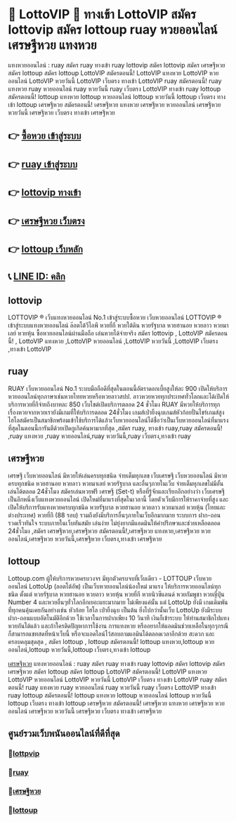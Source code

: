 # 🎰 LottoVIP 🎰 ทางเข้า LottoVIP สมัคร lottovip สมัคร lottoup ruay หวยออนไลน์ เศรษฐีหวย แทงหวย
แทงหวยออนไลน์ : ruay สมัคร ruay ทางเข้า ruay lottovip สมัคร lottovip สมัคร เศรษฐีหวย สมัคร lottoup สมัคร lottoup LottoVIP สมัครตอนนี้! LottoVIP แทงหวย LottoVIP หวยออนไลน์ LottoVIP หวยวันนี้ LottoVIP เว็บตรง ทางเข้า LottoVIP ruay สมัครตอนนี้! ruay แทงหวย ruay หวยออนไลน์ ruay หวยวันนี้ ruay เว็บตรง LottoVIP ทางเข้า ruay lottoup สมัครตอนนี้! lottoup แทงหวย lottoup หวยออนไลน์ lottoup หวยวันนี้ lottoup เว็บตรง ทางเข้า lottoup เศรษฐีหวย สมัครตอนนี้! เศรษฐีหวย แทงหวย เศรษฐีหวย หวยออนไลน์ เศรษฐีหวย หวยวันนี้ เศรษฐีหวย เว็บตรง ทางเข้า เศรษฐีหวย 

## 👉 [ซื้อหวย เข้าสู่ระบบ](https://www.lottovip.com/af/1828)
## 👉 [ruay เข้าสู่ระบบ](https://www.lottovip.com/af/1828)
## 👉 [lottovip ทางเข้า](https://www.lottovip.com/af/1828)
## 👉 [เศรษฐีหวย เว็บตรง](https://www.lottovip.com/af/1828)
## 👉 [lottoup เว็บหลัก](https://www.lottovip.com/af/1828)
## 📞 [LINE ID: คลิก](https://www.lottovip.com/af/1828)

## lottovip 
LOTTOVIP ® เว็บแทงหวยออนไลน์ No.1 เข้าสู่ระบบซื้อหวย
เว็บหวยออนไลน์ LOTTOVIP ® เข้าสู่ระบบแทงหวยออนไลน์ ล๊อตโต้วีไอพี หวยยี่กี หวยใต้ดิน หวยรัฐบาล หวยฮานอย หวยลาว หวยมาเลย์ หวยหุ้น ซื้อหวยออนไลน์ผ่านมือถือ เล่นหวยได้จ่ายจริง สมัคร lottovip , LottoVIP สมัครตอนนี้! , LottoVIP แทงหวย ,LottoVIP หวยออนไลน์ ,LottoVIP หวยวันนี้ ,LottoVIP เว็บตรง ,ทางเข้า LottoVIP

## ruay
RUAY เว็บหวยออนไลน์ No.1 ระบบมือถือดีที่สุดในตอนนี้อัตราดอกเบี้ยสูงให้ละ 900 เปิดให้บริการหวยออนไลน์ทุกภาษาเช่นหวยไทยหวยหรือหวยลาวสปป. ลาวหวยหวยทุกประเทศทั่วโลกและได้เปิดให้บริการหวยยี่กีจ่ายถึงบาทละ 850 เว็บไชต์เปิดบริการตลอด 24 ชั่วโมง RUAY มีหวยให้บริการทุกเรื่องหวยจากหวยเรายังมีเกมที่ให้บริการตลอด 24ชั่วโมง เกมส์เป่ายิ้งฉุบเกมส์หัวก้อยปั่นไชร์เกมส์สูงไฮโลสมัครเป็นสมาชิกพร้อมเข้าใช้บริการได้แล้วเว็บหวยออนไลน์ได้ชื่อว่าเป็นเว็บหวยออนไลน์ที่มาแรงที่สุดในตอนนี้การันตีด้วยเปิดกูเกิลค้นหามากที่สุด ,สมัคร ruay, ทางเข้า ruay,ruay สมัครตอนนี้! ,ruay แทงหวย ,ruay หวยออนไลน์,ruay หวยวันนี้,ruay เว็บตรง,ทางเข้า ruay

## เศรษฐีหวย
เศรษฐี เว็บหวยออนไลน์ มีหวยให้เล่นครบทุกชนิด จ่ายเต็มทุกเลข
เว็บเศรษฐี เว็บหวยออนไลน์ มีหวยครบทุกชนิด หวยฮานอย หวยลาว หวยมาเลย์ หวยรัฐบาล และอื่นๆภายในเว็บ จ่ายเต็มทุกเลขไม่มีอั้น เล่นได้ตลอด 24ชั่วโมง สมัครเล่นหวยฟรี
เศรษฐี (Set-t) หรือที่รู้จักและเรียกอีกอย่างว่า เว็บเศรษฐี เป็นอีกหนึ่งเว็บแทงหวยออนไลน์ เปิดใหม่ที่มาแรงที่สุดในเวลานี้ โดยตัวเว็บมีการให้ราคาจ่ายที่สูง และเปิดให้บริการรับแทงหวยครบทุกชนิด หวยรัฐบาล หวยฮานอย หวยลาว หวยมาเลย์ หวยหุ้น (ไทยและต่างประเทศ) หวยยี่กี (88 รอบ) รวมถึงยังมีบริการอื่นๆภายในเว็บอีกมากมาย ระบบการ ฝาก-ถอน รวดเร็วทันใจ ระบบภายในเว็บทันสมัย เล่นง่าย ไม่ยุ่งยากมีแอดมินให้คำปรึกษาและช่วยเหลือตลอด 24ชั่วโมง ,สมัคร เศรษฐีหวย,เศรษฐีหวย สมัครตอนนี้!,เศรษฐีหวย แทงหวย,เศรษฐีหวย หวยออนไลน์,เศรษฐีหวย หวยวันนี้,เศรษฐีหวย เว็บตรง,ทางเข้า เศรษฐีหวย

## lottoup
Lottoup.com ผู้ให้บริการหวยครบวงจร มีทุกตัวครบจบที่เว็บเดียว - LOTTOUP
เว็บหวยออนไลน์ LottoUp (ลอตโต้อัพ) เป็นเว็บหวยออนไลน์น้องใหม่ มาแรง ให้บริการหวยออนไลน์ทุกชนิด ตั้งแต่ หวยรัฐบาล หวยฮานอย หวยลาว หวยหุ้น หวยยี่กี หวยนิวซีแลนด์ หวยกัมพูชา หวยญี่ปุ่น Number 4 และหวยอื่นๆทั่วโลกอีกเยอะแยะมากมาย ไม่เพียงแค่นั้น แต่ LottoUp ยังมี เกมเดิมพันที่ทุกคนคุ้นเคยกันอย่างเช่น หัวก้อย ไฮโล เป่ายิ้งฉุบ เป็นต้น
ยิ่งไปกว่านั้นเว็บ LottoUp ยังมีระบบฝาก-ถอนแบบอัตโนมัติอีกด้วย ใช้เวลาในการฝากเพียง 10 วินาที เงินก็เข้าระบบ ให้ท่านสมาชิกไปแทงหวยกันได้แล้ว และถ้าใครติดปัญหาการใช้งาน การแทงหวย หรืออยากให้แอดมินช่วยเหลือในทุกๆกรณีก็สามารถแชทสดที่หน้าเว็บนี้ หรือจะแอดไลน์ไว้สอบถามแอมินได้ตลอดเวลาอีกด้วย สะดวก และครอบคลุมสุดสุด , สมัคร lottoup , lottoup สมัครตอนนี้!
lottoup แทงหวย,lottoup หวยออนไลน์,lottoup หวยวันนี้,lottoup เว็บตรง,ทางเข้า lottoup

[เศรษฐีหวย](https://www.lottovip.com/af/1828) แทงหวยออนไลน์ : ruay สมัคร ruay ทางเข้า ruay lottovip สมัคร lottovip สมัคร เศรษฐีหวย สมัคร lottoup สมัคร lottoup LottoVIP สมัครตอนนี้! LottoVIP แทงหวย LottoVIP หวยออนไลน์ LottoVIP หวยวันนี้ LottoVIP เว็บตรง ทางเข้า LottoVIP ruay สมัครตอนนี้! ruay แทงหวย ruay หวยออนไลน์ ruay หวยวันนี้ ruay เว็บตรง LottoVIP ทางเข้า ruay lottoup สมัครตอนนี้! lottoup แทงหวย lottoup หวยออนไลน์ lottoup หวยวันนี้ lottoup เว็บตรง ทางเข้า lottoup เศรษฐีหวย สมัครตอนนี้! เศรษฐีหวย แทงหวย เศรษฐีหวย หวยออนไลน์ เศรษฐีหวย หวยวันนี้ เศรษฐีหวย เว็บตรง ทางเข้า เศรษฐีหวย 

## ศูนย์รวมเว็บพนันออนไลน์ที่ดีที่สุด
### 🧧[lottpvip](https://www.lottovip.com/af/1828)
### 🧧[ruay](https://www.lottovip.com/af/1828)
### 🧧[เศรษฐีหวย](https://www.lottovip.com/af/1828)
### 🧧[lottoup](https://www.lottovip.com/af/1828)
